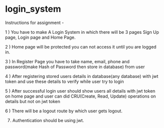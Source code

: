 # login_system
Instructions for assignment -

1 ) You have to make A Login System in which there will be 3 pages Sign Up page, Login page and Home Page.

2 ) Home page will be protected you can not access it until you are logged in.

3 ) In Register Page you have to take name, email, phone and password(make Hash of Password then store in database) from user

4 ) After registering stored users details in database(any database) with jwt token and use these details to verify while user try to login

5 ) After successful login user should show users all details with jwt token on home page and
     user can did CRU(Create, Read, Update) operations on details but not on jwt token
     
6 ) There will be a logout route by which user gets logout.

7) Authentication should be using jwt.
